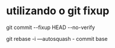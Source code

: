 # utilizando o git fixup

git commit --fixup HEAD --no-verify


git rebase -i —autosquash  - commit base